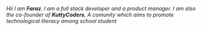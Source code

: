 _Hii I am **Faraz**. I am a full stack developer and a product manager. I am also the co-founder of **KuttyCoders**, A comunity which aims to promote technological literacy among school student_
